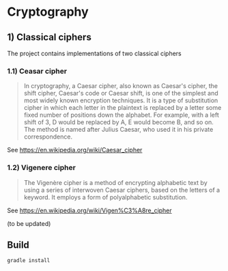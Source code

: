 # Cryptography

## 1) Classical ciphers

The project contains implementations of two classical ciphers

### 1.1) Ceasar cipher

> In cryptography, a Caesar cipher, also known as Caesar's cipher, the shift cipher, Caesar's code or Caesar shift, is one of the simplest and most widely known encryption techniques. It is a type of substitution cipher in which each letter in the plaintext is replaced by a letter some fixed number of positions down the alphabet. For example, with a left shift of 3, D would be replaced by A, E would become B, and so on. The method is named after Julius Caesar, who used it in his private correspondence.

See https://en.wikipedia.org/wiki/Caesar_cipher

### 1.2) Vigenere cipher

> The Vigenère cipher is a method of encrypting alphabetic text by using a series of interwoven Caesar ciphers, based on the letters of a keyword. It employs a form of polyalphabetic substitution.

See https://en.wikipedia.org/wiki/Vigen%C3%A8re_cipher

(to be updated)

## Build

```
gradle install
```